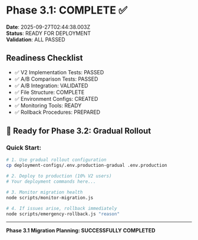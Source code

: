 # Phase 3.1: COMPLETE ✅

**Date**: 2025-09-27T02:44:38.003Z  
**Status**: READY FOR DEPLOYMENT  
**Validation**: ALL PASSED

## Readiness Checklist
- ✅ V2 Implementation Tests: PASSED
- ✅ A/B Comparison Tests: PASSED  
- ✅ A/B Integration: VALIDATED
- ✅ File Structure: COMPLETE
- ✅ Environment Configs: CREATED
- ✅ Monitoring Tools: READY
- ✅ Rollback Procedures: PREPARED

## 🚀 Ready for Phase 3.2: Gradual Rollout

### Quick Start:
```bash
# 1. Use gradual rollout configuration
cp deployment-configs/.env.production-gradual .env.production

# 2. Deploy to production (10% V2 users)
# Your deployment commands here...

# 3. Monitor migration health
node scripts/monitor-migration.js

# 4. If issues arise, rollback immediately  
node scripts/emergency-rollback.js "reason"
```

---
**Phase 3.1 Migration Planning: SUCCESSFULLY COMPLETED**
